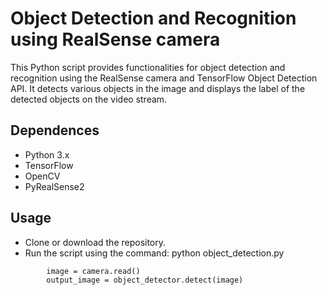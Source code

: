 # Object Detection and Recognition using RealSense camera
This Python script provides functionalities for object detection and recognition using the RealSense camera and TensorFlow Object Detection API.
It detects various objects in the image and displays the label of the detected objects on the video stream.

## Dependences
* Python 3.x
* TensorFlow
* OpenCV
* PyRealSense2

## Usage
* Clone or download the repository.
* Run the script using the command: python object_detection.py <br>
```
        image = camera.read()
        output_image = object_detector.detect(image)
```
